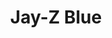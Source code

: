 ---
ee_id: '125'
site: '1'
type: '2'
long_id: 2011-105 Jay-Z Blue
url: 2011-105-jay-z-blue
title: Jay-Z Blue
year: '2011'
medium: General Motors custom blue paint on wall
commission:
add_credit:
dims: Dimensions Variable
pitch: Licensed Jay-Z blue color.​
ps: "<p>​Jay-Z has his own color blue FYI, and I&nbsp;licensed it from his company
  to use for painting one wall in an&nbsp;exhibition.&nbsp;"
live_url:
related:
youtube:
imgs: jay-z-blue-2011-105-full-2-database-SC.jpg
subheading:
year2: '2011'
download:
add_credits:
related_code:
layout: things-i-made
---